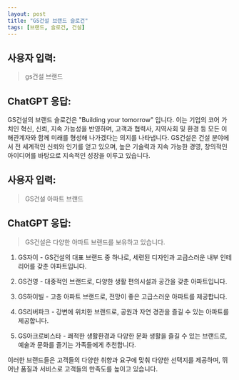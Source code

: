 ```yaml
---
layout: post
title: "GS건설 브랜드 슬로건"
tags: [브랜드, 슬로건, 건설]
---
```


## 사용자 입력:
> gs건설 브랜드

## ChatGPT 응답:
> 

GS건설의 브랜드 슬로건은 "Building your tomorrow" 입니다. 이는 기업의 코어 가치인 혁신, 신뢰, 지속 가능성을 반영하며, 고객과 협력사, 지역사회 및 환경 등 모든 이해관계자와 함께 미래를 형성해 나가겠다는 의지를 나타냅니다. GS건설은 건설 분야에서 전 세계적인 신뢰와 인기를 얻고 있으며, 높은 기술력과 지속 가능한 경영, 창의적인 아이디어를 바탕으로 지속적인 성장을 이루고 있습니다.

## 사용자 입력:
> GS건설 아파트 브랜드

## ChatGPT 응답:
> GS건설은 다양한 아파트 브랜드를 보유하고 있습니다. 

1. GS자이 - GS건설의 대표 브랜드 중 하나로, 세련된 디자인과 고급스러운 내부 인테리어를 갖춘 아파트입니다.

2. GS건영 - 대중적인 브랜드로, 다양한 생활 편의시설과 공간을 갖춘 아파트입니다.

3. GS하이빌 - 고층 아파트 브랜드로, 전망이 좋은 고급스러운 아파트를 제공합니다.

4. GS리버파크 - 강변에 위치한 브랜드로, 공원과 자연 경관을 즐길 수 있는 아파트를 제공합니다.

5. GS아크로비스타 - 쾌적한 생활환경과 다양한 문화 생활을 즐길 수 있는 브랜드로, 예술과 문화를 즐기는 가족들에게 추천합니다.

이러한 브랜드들은 고객들의 다양한 취향과 요구에 맞춰 다양한 선택지를 제공하며, 뛰어난 품질과 서비스로 고객들의 만족도를 높이고 있습니다.

